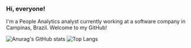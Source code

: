 ### Hi, everyone!

I'm a People Analytics analyst currently working at a software company in Campinas, Brazil. Welcome to my GitHub!


![Anurag's GitHub stats](https://github-readme-stats.vercel.app/api?username=higor-gomes93&show_icons=true&theme=radical&hide=contribs)
![Top Langs](https://github-readme-stats.vercel.app/api/top-langs/?username=higor-gomes93&layout=compact&theme=radical&card_width=200)

